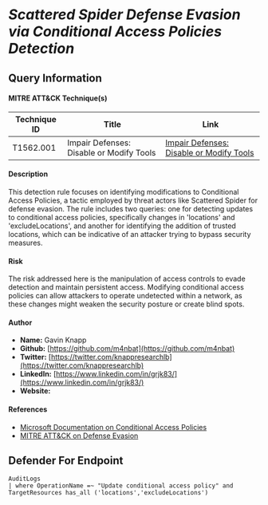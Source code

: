 # *Scattered Spider Defense Evasion via Conditional Access Policies Detection*

## Query Information

#### MITRE ATT&CK Technique(s)

| Technique ID | Title                             | Link                                                  |
|--------------|-----------------------------------|-------------------------------------------------------|
| T1562.001    | Impair Defenses: Disable or Modify Tools | [Impair Defenses: Disable or Modify Tools](https://attack.mitre.org/techniques/T1562/001/) |

#### Description
This detection rule focuses on identifying modifications to Conditional Access Policies, a tactic employed by threat actors like Scattered Spider for defense evasion. The rule includes two queries: one for detecting updates to conditional access policies, specifically changes in 'locations' and 'excludeLocations', and another for identifying the addition of trusted locations, which can be indicative of an attacker trying to bypass security measures.

#### Risk
The risk addressed here is the manipulation of access controls to evade detection and maintain persistent access. Modifying conditional access policies can allow attackers to operate undetected within a network, as these changes might weaken the security posture or create blind spots.

#### Author 
- **Name:** Gavin Knapp
- **Github:** [https://github.com/m4nbat](https://github.com/m4nbat)
- **Twitter:** [https://twitter.com/knappresearchlb](https://twitter.com/knappresearchlb)
- **LinkedIn:** [https://www.linkedin.com/in/grjk83/](https://www.linkedin.com/in/grjk83/)
- **Website:**

#### References
- [Microsoft Documentation on Conditional Access Policies](https://docs.microsoft.com/en-us/azure/active-directory/conditional-access/)
- [MITRE ATT&CK on Defense Evasion](https://attack.mitre.org/tactics/TA0005/)

## Defender For Endpoint
```KQL
AuditLogs
| where OperationName =~ "Update conditional access policy" and TargetResources has_all ('locations','excludeLocations')
